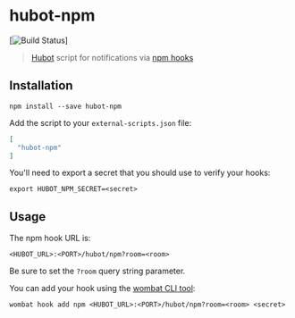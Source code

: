# hubot-npm

[![Build Status](https://travis-ci.org/robinjmurphy/hubot-npm.svg?branch=master)]

> [Hubot](https://hubot.github.com/) script for notifications via [npm hooks](http://blog.npmjs.org/post/145260155635/introducing-hooks-get-notifications-of-npm)

## Installation

```
npm install --save hubot-npm
```

Add the script to your `external-scripts.json` file:

```json
[
  "hubot-npm"
]
```

You'll need to export a secret that you should use to verify your hooks:

```
export HUBOT_NPM_SECRET=<secret>
```

## Usage

The npm hook URL is:

```
<HUBOT_URL>:<PORT>/hubot/npm?room=<room>
```

Be sure to set the `?room` query string parameter.

You can add your hook using the [wombat CLI tool](https://www.npmjs.com/package/wombat):

```
wombat hook add npm <HUBOT_URL>:<PORT>/hubot/npm?room=<room> <secret>
```
